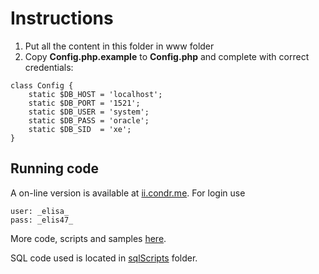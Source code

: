 # Instructions

1. Put all the content in this folder in www folder
2. Copy __Config.php.example__ to __Config.php__ and complete with correct credentials:

```
class Config {
    static $DB_HOST = 'localhost';
    static $DB_PORT = '1521';
    static $DB_USER = 'system';
    static $DB_PASS = 'oracle';
    static $DB_SID  = 'xe';
}
```

## Running code

A on-line version is available at [ii.condr.me](http://ii.condr.me).
For login use

```
user: _elisa_
pass: _elis47_
```

More code, scripts and samples [here](http://ii.condr.me/App).  

SQL code used is located in [sqlScripts](http://ii.condr.me/SqlScripts) folder.  
